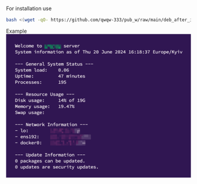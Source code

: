 For installation use
```bash
bash <(wget -qO- https://github.com/qwqw-333/pub_w/raw/main/deb_after_install/first_script/start.sh)
```
Example
![Example](./example.png)
